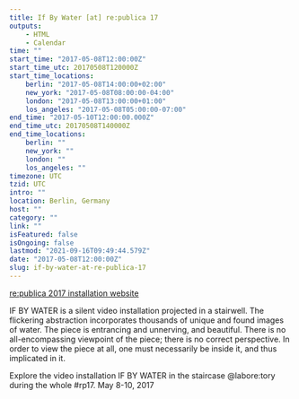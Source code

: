 ```yaml
---
title: If By Water [at] re:publica 17
outputs:
    - HTML
    - Calendar
time: ""
start_time: "2017-05-08T12:00:00Z"
start_time_utc: 20170508T120000Z
start_time_locations:
    berlin: "2017-05-08T14:00:00+02:00"
    new_york: "2017-05-08T08:00:00-04:00"
    london: "2017-05-08T13:00:00+01:00"
    los_angeles: "2017-05-08T05:00:00-07:00"
end_time: "2017-05-10T12:00:00.000Z"
end_time_utc: 20170508T140000Z
end_time_locations:
    berlin: ""
    new_york: ""
    london: ""
    los_angeles: ""
timezone: UTC
tzid: UTC
intro: ""
location: Berlin, Germany
host: ""
category: ""
link: ""
isFeatured: false
isOngoing: false
lastmod: "2021-09-16T09:49:44.579Z"
date: "2017-05-08T12:00:00Z"
slug: if-by-water-at-re-publica-17
---
```

<a href="https://re-publica.com/en/17/session/if-water" target="_blank">re:publica 2017 installation website</a>


IF BY WATER is a silent video installation projected in a stairwell. The flickering abstraction incorporates thousands of unique and found images of water. The piece is entrancing and unnerving, and beautiful. There is no all-encompassing viewpoint of the piece; there is no correct perspective. In order to view the piece at all, one must necessarily be inside it, and thus implicated in it. 

Explore the video installation IF BY WATER in the staircase @labore:tory during the whole #rp17. May 8-10, 2017